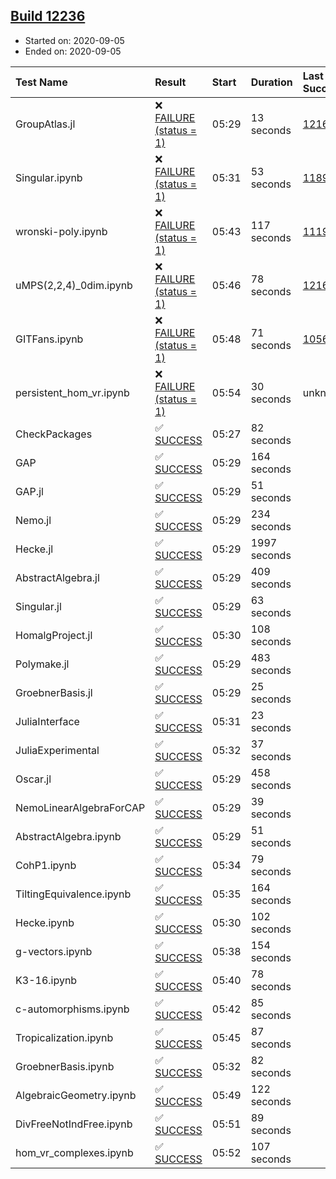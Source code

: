 ## [Build 12236](https://oscarci.mathematik.uni-kl.de/job/oscar/12236/)

* Started on: 2020-09-05
* Ended on: 2020-09-05

| Test Name    | Result | Start | Duration | Last Success | First Failure |
|:-------------|:-------|:------|:---------|:-------------|:--------------|
| GroupAtlas.jl | ❌ [FAILURE (status = 1)](https://oscarci.mathematik.uni-kl.de/job/oscar/12236/artifact/logs/build-12236/GroupAtlas.jl.log) | 05:29 | 13 seconds | [12167](https://oscarci.mathematik.uni-kl.de/job/oscar/12167/) | [12168](https://oscarci.mathematik.uni-kl.de/job/oscar/12168/) |
| Singular.ipynb | ❌ [FAILURE (status = 1)](https://oscarci.mathematik.uni-kl.de/job/oscar/12236/artifact/logs/build-12236/Singular.ipynb.log) | 05:31 | 53 seconds | [11893](https://oscarci.mathematik.uni-kl.de/job/oscar/11893/) | [11894](https://oscarci.mathematik.uni-kl.de/job/oscar/11894/) |
| wronski-poly.ipynb | ❌ [FAILURE (status = 1)](https://oscarci.mathematik.uni-kl.de/job/oscar/12236/artifact/logs/build-12236/wronski-poly.ipynb.log) | 05:43 | 117 seconds | [11192](https://oscarci.mathematik.uni-kl.de/job/oscar/11192/) | [11193](https://oscarci.mathematik.uni-kl.de/job/oscar/11193/) |
| uMPS(2,2,4)_0dim.ipynb | ❌ [FAILURE (status = 1)](https://oscarci.mathematik.uni-kl.de/job/oscar/12236/artifact/logs/build-12236/uMPS-2-2-4-_0dim.ipynb.log) | 05:46 | 78 seconds | [12167](https://oscarci.mathematik.uni-kl.de/job/oscar/12167/) | [12168](https://oscarci.mathematik.uni-kl.de/job/oscar/12168/) |
| GITFans.ipynb | ❌ [FAILURE (status = 1)](https://oscarci.mathematik.uni-kl.de/job/oscar/12236/artifact/logs/build-12236/GITFans.ipynb.log) | 05:48 | 71 seconds | [10566](https://oscarci.mathematik.uni-kl.de/job/oscar/10566/) | [10567](https://oscarci.mathematik.uni-kl.de/job/oscar/10567/) |
| persistent_hom_vr.ipynb | ❌ [FAILURE (status = 1)](https://oscarci.mathematik.uni-kl.de/job/oscar/12236/artifact/logs/build-12236/persistent_hom_vr.ipynb.log) | 05:54 | 30 seconds | unknown | unknown |
| CheckPackages | ✅ [SUCCESS](https://oscarci.mathematik.uni-kl.de/job/oscar/12236/artifact/logs/build-12236/CheckPackages.log) | 05:27 | 82 seconds |  |  |
| GAP | ✅ [SUCCESS](https://oscarci.mathematik.uni-kl.de/job/oscar/12236/artifact/logs/build-12236/GAP.log) | 05:29 | 164 seconds |  |  |
| GAP.jl | ✅ [SUCCESS](https://oscarci.mathematik.uni-kl.de/job/oscar/12236/artifact/logs/build-12236/GAP.jl.log) | 05:29 | 51 seconds |  |  |
| Nemo.jl | ✅ [SUCCESS](https://oscarci.mathematik.uni-kl.de/job/oscar/12236/artifact/logs/build-12236/Nemo.jl.log) | 05:29 | 234 seconds |  |  |
| Hecke.jl | ✅ [SUCCESS](https://oscarci.mathematik.uni-kl.de/job/oscar/12236/artifact/logs/build-12236/Hecke.jl.log) | 05:29 | 1997 seconds |  |  |
| AbstractAlgebra.jl | ✅ [SUCCESS](https://oscarci.mathematik.uni-kl.de/job/oscar/12236/artifact/logs/build-12236/AbstractAlgebra.jl.log) | 05:29 | 409 seconds |  |  |
| Singular.jl | ✅ [SUCCESS](https://oscarci.mathematik.uni-kl.de/job/oscar/12236/artifact/logs/build-12236/Singular.jl.log) | 05:29 | 63 seconds |  |  |
| HomalgProject.jl | ✅ [SUCCESS](https://oscarci.mathematik.uni-kl.de/job/oscar/12236/artifact/logs/build-12236/HomalgProject.jl.log) | 05:30 | 108 seconds |  |  |
| Polymake.jl | ✅ [SUCCESS](https://oscarci.mathematik.uni-kl.de/job/oscar/12236/artifact/logs/build-12236/Polymake.jl.log) | 05:29 | 483 seconds |  |  |
| GroebnerBasis.jl | ✅ [SUCCESS](https://oscarci.mathematik.uni-kl.de/job/oscar/12236/artifact/logs/build-12236/GroebnerBasis.jl.log) | 05:29 | 25 seconds |  |  |
| JuliaInterface | ✅ [SUCCESS](https://oscarci.mathematik.uni-kl.de/job/oscar/12236/artifact/logs/build-12236/JuliaInterface.log) | 05:31 | 23 seconds |  |  |
| JuliaExperimental | ✅ [SUCCESS](https://oscarci.mathematik.uni-kl.de/job/oscar/12236/artifact/logs/build-12236/JuliaExperimental.log) | 05:32 | 37 seconds |  |  |
| Oscar.jl | ✅ [SUCCESS](https://oscarci.mathematik.uni-kl.de/job/oscar/12236/artifact/logs/build-12236/Oscar.jl.log) | 05:29 | 458 seconds |  |  |
| NemoLinearAlgebraForCAP | ✅ [SUCCESS](https://oscarci.mathematik.uni-kl.de/job/oscar/12236/artifact/logs/build-12236/NemoLinearAlgebraForCAP.log) | 05:29 | 39 seconds |  |  |
| AbstractAlgebra.ipynb | ✅ [SUCCESS](https://oscarci.mathematik.uni-kl.de/job/oscar/12236/artifact/logs/build-12236/AbstractAlgebra.ipynb.log) | 05:29 | 51 seconds |  |  |
| CohP1.ipynb | ✅ [SUCCESS](https://oscarci.mathematik.uni-kl.de/job/oscar/12236/artifact/logs/build-12236/CohP1.ipynb.log) | 05:34 | 79 seconds |  |  |
| TiltingEquivalence.ipynb | ✅ [SUCCESS](https://oscarci.mathematik.uni-kl.de/job/oscar/12236/artifact/logs/build-12236/TiltingEquivalence.ipynb.log) | 05:35 | 164 seconds |  |  |
| Hecke.ipynb | ✅ [SUCCESS](https://oscarci.mathematik.uni-kl.de/job/oscar/12236/artifact/logs/build-12236/Hecke.ipynb.log) | 05:30 | 102 seconds |  |  |
| g-vectors.ipynb | ✅ [SUCCESS](https://oscarci.mathematik.uni-kl.de/job/oscar/12236/artifact/logs/build-12236/g-vectors.ipynb.log) | 05:38 | 154 seconds |  |  |
| K3-16.ipynb | ✅ [SUCCESS](https://oscarci.mathematik.uni-kl.de/job/oscar/12236/artifact/logs/build-12236/K3-16.ipynb.log) | 05:40 | 78 seconds |  |  |
| c-automorphisms.ipynb | ✅ [SUCCESS](https://oscarci.mathematik.uni-kl.de/job/oscar/12236/artifact/logs/build-12236/c-automorphisms.ipynb.log) | 05:42 | 85 seconds |  |  |
| Tropicalization.ipynb | ✅ [SUCCESS](https://oscarci.mathematik.uni-kl.de/job/oscar/12236/artifact/logs/build-12236/Tropicalization.ipynb.log) | 05:45 | 87 seconds |  |  |
| GroebnerBasis.ipynb | ✅ [SUCCESS](https://oscarci.mathematik.uni-kl.de/job/oscar/12236/artifact/logs/build-12236/GroebnerBasis.ipynb.log) | 05:32 | 82 seconds |  |  |
| AlgebraicGeometry.ipynb | ✅ [SUCCESS](https://oscarci.mathematik.uni-kl.de/job/oscar/12236/artifact/logs/build-12236/AlgebraicGeometry.ipynb.log) | 05:49 | 122 seconds |  |  |
| DivFreeNotIndFree.ipynb | ✅ [SUCCESS](https://oscarci.mathematik.uni-kl.de/job/oscar/12236/artifact/logs/build-12236/DivFreeNotIndFree.ipynb.log) | 05:51 | 89 seconds |  |  |
| hom_vr_complexes.ipynb | ✅ [SUCCESS](https://oscarci.mathematik.uni-kl.de/job/oscar/12236/artifact/logs/build-12236/hom_vr_complexes.ipynb.log) | 05:52 | 107 seconds |  |  |
